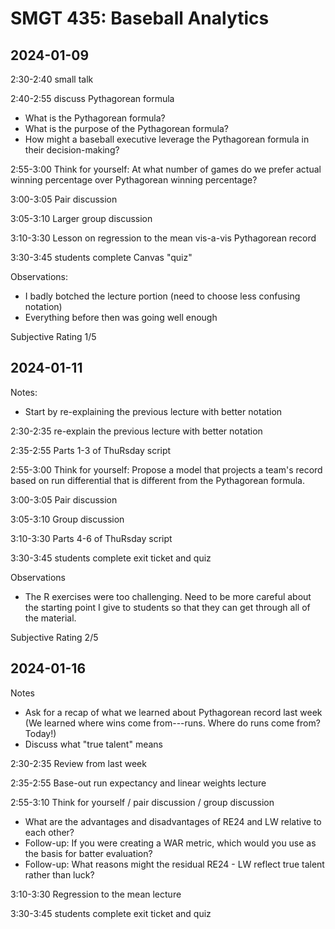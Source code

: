 
# SMGT 435: Baseball Analytics

## 2024-01-09

2:30-2:40 small talk

2:40-2:55 discuss Pythagorean formula
- What is the Pythagorean formula?
- What is the purpose of the Pythagorean formula?
- How might a baseball executive leverage the Pythagorean formula in their decision-making?

2:55-3:00 Think for yourself: At what number of games do we prefer actual winning percentage over Pythagorean winning percentage?

3:00-3:05 Pair discussion

3:05-3:10 Larger group discussion

3:10-3:30 Lesson on regression to the mean vis-a-vis Pythagorean record

3:30-3:45 students complete Canvas "quiz"

Observations:
- I badly botched the lecture portion (need to choose less confusing notation)
- Everything before then was going well enough

Subjective Rating 1/5

## 2024-01-11

Notes:
- Start by re-explaining the previous lecture with better notation

2:30-2:35 re-explain the previous lecture with better notation

2:35-2:55 Parts 1-3 of ThuRsday script

2:55-3:00 Think for yourself: Propose a model that projects a team's record based on run differential that is different from the Pythagorean formula.

3:00-3:05 Pair discussion

3:05-3:10 Group discussion

3:10-3:30 Parts 4-6 of ThuRsday script

3:30-3:45 students complete exit ticket and quiz

Observations
- The R exercises were too challenging. Need to be more careful about the starting point I give to students so that they can get through all of the material.

Subjective Rating 2/5

## 2024-01-16

Notes
- Ask for a recap of what we learned about Pythagorean record last week (We learned where wins come from---runs. Where do runs come from? Today!)
- Discuss what "true talent" means

2:30-2:35 Review from last week

2:35-2:55 Base-out run expectancy and linear weights lecture

2:55-3:10 Think for yourself / pair discussion / group discussion
- What are the advantages and disadvantages of RE24 and LW relative to each other?
- Follow-up: If you were creating a WAR metric, which would you use as the basis for batter evaluation?
- Follow-up: What reasons might the residual RE24 - LW reflect true talent rather than luck?

3:10-3:30 Regression to the mean lecture

3:30-3:45 students complete exit ticket and quiz